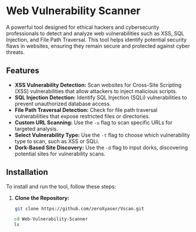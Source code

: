 # Web Vulnerability Scanner

A powerful tool designed for ethical hackers and cybersecurity professionals to detect and analyze web vulnerabilities such as XSS, SQL Injection, and File Path Traversal. This tool helps identify potential security flaws in websites, ensuring they remain secure and protected against cyber threats.

## Features

- **XSS Vulnerability Detection:** Scan websites for Cross-Site Scripting (XSS) vulnerabilities that allow attackers to inject malicious scripts.
- **SQL Injection Detection:** Identify SQL Injection (SQLi) vulnerabilities to prevent unauthorized database access.
- **File Path Traversal Detection:** Check for file path traversal vulnerabilities that expose restricted files or directories.
- **Custom URL Scanning:** Use the `-u` flag to scan specific URLs for targeted analysis.
- **Select Vulnerability Type:** Use the `-t` flag to choose which vulnerability type to scan, such as XSS or SQLi.
- **Dork-Based Site Discovery:** Use the `-d` flag to input dorks, discovering potential sites for vulnerability scans.

## Installation

To install and run the tool, follow these steps:

1. **Clone the Repository:**

   ```bash
   git clone https://github.com/zeroXyaser/Vscan.git
   
```bash
   cd Web-Vulnerability-Scanner
   ls
